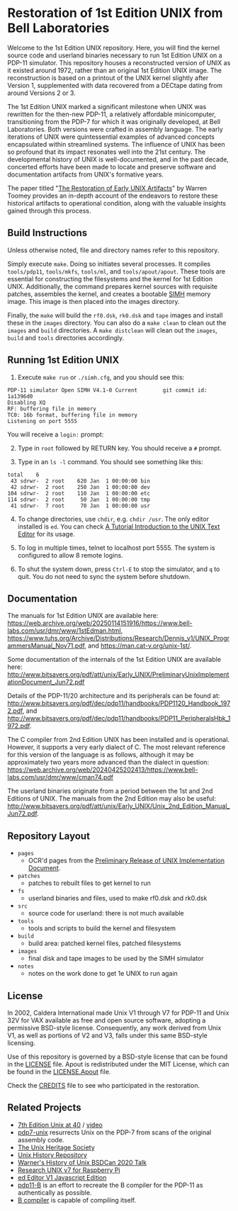 # Restoration of 1st Edition UNIX from Bell Laboratories

Welcome to the 1st Edition UNIX repository. Here, you will find the kernel
source code and userland binaries necessary to run 1st Edition UNIX on a
PDP-11 simulator. This repository houses a reconstructed version of UNIX as
it existed around 1972, rather than an original 1st Edition UNIX image.
The reconstruction is based on a printout of the UNIX kernel slightly after
Version 1, supplemented with data recovered from a DECtape dating from around
Versions 2 or 3.

The 1st Edition UNIX marked a significant milestone when UNIX was rewritten
for the then-new PDP-11, a relatively affordable minicomputer, transitioning
from the PDP-7 for which it was originally developed, at Bell Laboratories.
Both versions were crafted in assembly language. The early iterations of UNIX
were quintessential examples of advanced concepts encapsulated within
streamlined systems. The influence of UNIX has been so profound that its
impact resonates well into the 21st century. The developmental history of UNIX
is well-documented, and in the past decade, concerted efforts have been made
to locate and preserve software and documentation artifacts from UNIX's
formative years.

The paper titled "[The Restoration of Early UNIX Artifacts](https://www.usenix.org/legacy/event/usenix09/tech/full_papers/toomey/toomey.pdf)"
by Warren Toomey provides an in-depth account of the endeavors to restore
these historical artifacts to operational condition, along with the valuable
insights gained through this process.

## Build Instructions
Unless otherwise noted, file and directory names refer to this repository.

Simply execute `make`. Doing so initiates several processes. It compiles
`tools/pdp11`, `tools/mkfs`, `tools/ml`, and `tools/apout/apout`. These tools
are essential for constructing the filesystems and the kernel for 1st Edition
UNIX. Additionally, the command prepares kernel sources with requisite patches,
assembles the kernel, and creates a bootable [SIMH](http://simh.trailing-edge.com/)
memory image. This image is then placed into the images directory.

Finally, the `make` will build the `rf0.dsk`, `rk0.dsk` and `tape` images and
install these in the `images` directory. You can also do a `make clean` to clean
out the `images` and `build` directories. A `make distclean` will clean out the
`images`, `build`  and `tools` directories accordingly.

## Running 1st Edition UNIX
1. Execute `make run` or `./simh.cfg`, and you should see this:

```
PDP-11 simulator Open SIMH V4.1-0 Current        git commit id: 1a1396d0
Disabling XQ
RF: buffering file in memory
TC0: 16b format, buffering file in memory
Listening on port 5555
```

   You will receive a `login:` prompt:

2. Type in `root` followed by RETURN key. You should receive a `#` prompt.

3. Type in an `ls -l` command. You should see something like this:

```
total    6
 43 sdrwr-  2 root    620 Jan  1 00:00:00 bin
 42 sdrwr-  2 root    250 Jan  1 00:00:00 dev
104 sdrwr-  2 root    110 Jan  1 00:00:00 etc
114 sdrwr-  2 root     50 Jan  1 00:00:00 tmp
 41 sdrwr-  7 root     70 Jan  1 00:00:00 usr
```

4. To change directories, use `chdir`, e.g. `chdir /usr`. The only editor installed
   is `ed`. You can check [A Tutorial Introduction to the UNIX Text Editor](docs/edtut.pdf) for its usage.

5. To log in multiple times, telnet to localhost port 5555.  The system
   is configured to allow 8 remote logins.

6. To shut the system down, press `Ctrl-E` to stop the simulator, and `q` to quit.
   You do not need to sync the system before shutdown.

## Documentation
The manuals for 1st Edition UNIX are available here:
<https://web.archive.org/web/20250114151916/https://www.bell-labs.com/usr/dmr/www/1stEdman.html>,
<https://www.tuhs.org/Archive/Distributions/Research/Dennis_v1/UNIX_ProgrammersManual_Nov71.pdf>, and
<https://man.cat-v.org/unix-1st/>.

Some documentation of the internals of the 1st Edition UNIX are available here:
<http://www.bitsavers.org/pdf/att/unix/Early_UNIX/PreliminaryUnixImplementationDocument_Jun72.pdf>

Details of the PDP-11/20 architecture and its peripherals can be found at:
<http://www.bitsavers.org/pdf/dec/pdp11/handbooks/PDP1120_Handbook_1972.pdf>, and
<http://www.bitsavers.org/pdf/dec/pdp11/handbooks/PDP11_PeripheralsHbk_1972.pdf>.

The C compiler from 2nd Edition UNIX has been installed and is operational.
However, it supports a very early dialect of C. The most relevant reference for
this version of the language is as follows, although it may be approximately
two years more advanced than the dialect in question:
<https://web.archive.org/web/20240425202413/https://www.bell-labs.com/usr/dmr/www/cman74.pdf>

The userland binaries originate from a period between the 1st and 2nd Editions
of UNIX. The manuals from the 2nd Edition may also be useful:
<http://www.bitsavers.org/pdf/att/unix/Early_UNIX/Unix_2nd_Edition_Manual_Jun72.pdf>.

## Repository Layout
* `pages`
    - OCR'd pages from the [Preliminary Release of UNIX Implementation Document](docs/PreliminaryUnixImplementationDocument_Jun72.pdf).
* `patches`
    - patches to rebuilt files to get kernel to run
* `fs`
    - userland binaries and files, used to make rf0.dsk and rk0.dsk
* `src`
    - source code for userland: there is not much available
* `tools`
    - tools and scripts to build the kernel and filesystem
* `build`
    - build area: patched kernel files, patched filesystems
* `images`
    - final disk and tape images to be used by the SIMH simulator
* `notes`
    - notes on the work done to get 1e UNIX to run again

## License

In 2002, Caldera International made Unix V1 through V7 for PDP-11 and Unix 32V
for VAX available as free and open source software, adopting a permissive
BSD-style license. Consequently, any work derived from Unix V1, as well as
portions of V2 and V3, falls under this same BSD-style licensing.

Use of this repository is governed by a BSD-style license that can be found in
the [LICENSE](LICENSE) file. Apout is redistributed under the MIT License,
which can be found in the [LICENSE.Apout](LICENSE.Apout) file.

Check the [CREDITS](CREDITS) file to see who participated in the restoration.

## Related Projects
* [7th Edition Unix at 40](https://2019.eurobsdcon.org/slides/7th%20Edition%20Unix%20at%2040%20-%20Warner%20Losh.pdf) / [video](https://youtu.be/FTlzaDgzPY8)
* [pdp7-unix](https://github.com/DoctorWkt/pdp7-unix) resurrects Unix on the PDP-7 from scans of the original assembly code.
* [The Unix Heritage Society](https://www.tuhs.org/)
* [Unix History Repository](https://github.com/dspinellis/unix-history-repo)
* [Warner's History of Unix BSDCan 2020 Talk](https://github.com/bsdimp/bsdcan2020-demos)
* [Research UNIX v7 for Raspberry Pi](https://github.com/r1mikey/research-unix-v7)
* [ed Editor V1 Javascript Edition](https://github.com/dkkloimwieder/eded.js)
* [pdp11-B](https://github.com/rswier/pdp11-B)  is an effort to recreate the B compiler for the PDP-11 as authentically as possible.
* [B compiler](https://github.com/aap/b) is capable of compiling itself.
